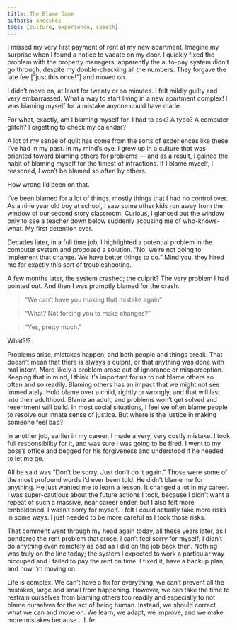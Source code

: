 ```yaml
---
title: The Blame Game 
authors: akecskes
tags: [culture, experience, speech]
---
```


I missed my very first payment of rent at my new apartment. Imagine my surprise when I found a notice to vacate on my door. I quickly fixed the problem with the property managers; apparently the auto-pay system didn’t go through, despite my double-checking all the numbers. They forgave the late fee [“just this once!”] and moved on.

I didn’t move on, at least for twenty or so minutes. I felt mildly guilty and very embarrassed. What a way to start living in a new apartment complex! I was blaming myself for a mistake anyone could have made.

For what, exactly, am I blaming myself for, I had to ask? A typo? A computer glitch? Forgetting to check my calendar? 
<!--truncate-->

A lot of my sense of guilt has come from the sorts of experiences like these I’ve had in my past. In my mind’s eye, I grew up in a culture that was oriented toward blaming others for problems &mdash; and as a result, I gained the habit of blaming myself for the tiniest of infractions. If I blame myself, I reasoned, I won’t be blamed so often by others.

How wrong I’d been on that.


I’ve been blamed for a lot of things, mostly things that I had no control over. As a nine year old boy at school, I saw some other kids run away from the window of our second story classroom. Curious, I glanced out the window only to see a teacher down below suddenly accusing me of who-knows-what. My first detention ever.

Decades later, in a full time job, I highlighted a potential problem in the computer system and proposed a solution. “No, we’re not going to implement that change. We have better things to do.” Mind you, they hired me for exactly this sort of troubleshooting.

A few months later, the system crashed; the culprit? The very problem I had pointed out. And then I was promptly blamed for the crash.

> “We can’t have you making that mistake again”

>“What? Not forcing you to make changes?”

> “Yes, pretty much.”

What?!?

Problems arise, mistakes happen, and both people and things break.  That doesn’t mean that there is always a culprit, or that anything was done with mal intent. More likely a problem arose out of ignorance or misperception. Keeping that in mind, I think it’s important for us to not blame others so often and so readily.  Blaming others has an impact that we might not see immediately. Hold blame over a child, rightly or wrongly, and that will last into their adulthood. Blame an adult, and problems won’t get solved and resentment will build. In most social situations, I feel we often blame people to resolve our innate sense of justice. But where is the justice in making someone feel bad?

In another job, earlier in my career, I made a very, very costly mistake. I took full responsibility for it, and was sure I was going to be fired. I went to my boss’s office and begged for his forgiveness and understood if he needed to let me go.

All he said was “Don’t be sorry. Just don’t do it again.” Those were some of the most profound words I’d ever been told. He didn’t blame me for anything. He just wanted me to learn a lesson. It changed a lot in my career. I was super-cautious about the future actions I took, because I didn’t want a repeat of such a massive, near career ender, but I also felt more emboldened. I wasn’t sorry for myself. I felt I could actually take more risks in some ways. I just needed to be more careful as I took those risks. 

That comment went through my head again today, all these years later, as I pondered the rent problem that arose. I can’t feel sorry for myself; I didn’t do anything even remotely as bad as I did on the job back then. Nothing was truly on the line today; the system I expected to work a particular way hiccuped and I failed to pay the rent on time. I fixed it, have a backup plan, and now I’m moving on.

Life is complex. We can’t have a fix for everything; we can’t prevent all the mistakes, large and small from happening. However, we can take the time to restrain ourselves from blaming others too readily and especially to not blame ourselves for the act of being human. Instead, we should correct what we can and move on. We learn, we adapt, we improve, and we make more mistakes because&#8230; Life.

